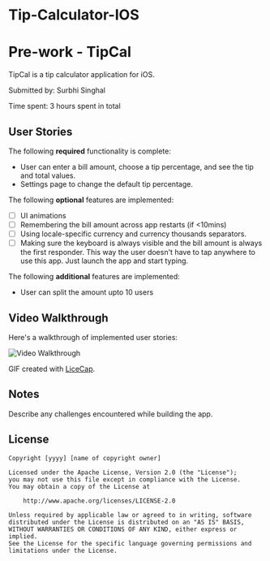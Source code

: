 # Tip-Calculator-IOS

# Pre-work - TipCal

TipCal is a tip calculator application for iOS.

Submitted by: Surbhi Singhal

Time spent: 3 hours spent in total

## User Stories

The following **required** functionality is complete:

*  User can enter a bill amount, choose a tip percentage, and see the tip and total values.
*  Settings page to change the default tip percentage.

The following **optional** features are implemented:
* [ ] UI animations
* [ ] Remembering the bill amount across app restarts (if <10mins)
* [ ] Using locale-specific currency and currency thousands separators.
* [ ] Making sure the keyboard is always visible and the bill amount is always the first responder. This way the user doesn't have to tap anywhere to use this app. Just launch the app and start typing.

The following **additional** features are implemented:

- User can split the amount upto 10 users

## Video Walkthrough 

Here's a walkthrough of implemented user stories:

<img src='http://imgur.com/a/i9KOu' title='Video Walkthrough' width='' alt='Video Walkthrough' />

GIF created with [LiceCap](http://www.cockos.com/licecap/).

## Notes

Describe any challenges encountered while building the app.

## License

    Copyright [yyyy] [name of copyright owner]

    Licensed under the Apache License, Version 2.0 (the "License");
    you may not use this file except in compliance with the License.
    You may obtain a copy of the License at

        http://www.apache.org/licenses/LICENSE-2.0

    Unless required by applicable law or agreed to in writing, software
    distributed under the License is distributed on an "AS IS" BASIS,
    WITHOUT WARRANTIES OR CONDITIONS OF ANY KIND, either express or implied.
    See the License for the specific language governing permissions and
    limitations under the License.
